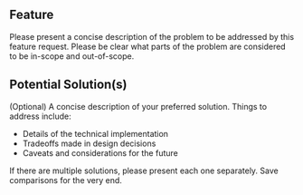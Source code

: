 ## Feature
Please present a concise description of the problem to be addressed by this feature request. 
Please be clear what parts of the problem are considered to be in-scope and out-of-scope.

## Potential Solution(s)
(Optional) A concise description of your preferred solution. Things to address include:
* Details of the technical implementation
* Tradeoffs made in design decisions
* Caveats and considerations for the future

If there are multiple solutions, please present each one separately. Save comparisons for the very end.
